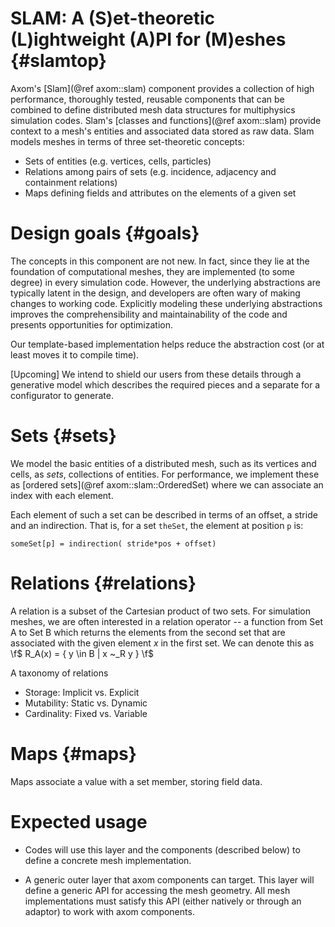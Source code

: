 SLAM: A (S)et-theoretic (L)ightweight (A)PI for (M)eshes {#slamtop}
=========

Axom's [Slam](@ref axom::slam) component provides a collection of high performance, thoroughly tested, reusable components that can be combined to define distributed mesh data structures for multiphysics simulation codes.  Slam's [classes and functions](@ref axom::slam) provide context to a mesh's entities and associated data stored as raw data.  Slam models meshes in terms of three set-theoretic concepts:

* Sets of entities (e.g. vertices, cells, particles)
* Relations among pairs of sets (e.g. incidence, adjacency and containment relations)
* Maps defining fields and attributes on the elements of a given set

<!--    (see ['components' section](@ref #components) for more detail) -->

# Design goals {#goals}

The concepts in this component are not new. In fact, since they lie at the foundation of computational meshes, they are implemented (to some degree) in every simulation code.  However, the underlying abstractions are typically latent in the design, and developers are often wary of making changes to working code.   Explicitly modeling these underlying abstractions improves the comprehensibility and maintainability of the code and presents opportunities for optimization.
<!-- (e.g. we can define some constants at compile time, when they are known). -->

Our template-based implementation helps reduce the abstraction cost (or at least moves it to compile time).

[Upcoming]
We intend to shield our users from these details through a generative model which describes the required pieces and a separate for a configurator to generate.

# Sets {#sets}

We model the basic entities of a distributed mesh, such as its vertices and cells, as *sets*, collections of entities. For performance, we implement these as [ordered sets](@ref axom::slam::OrderedSet)
where we can associate an index with each element.

Each element of such a set can be described in terms of an offset, a stride and an indirection.
That is, for a set `theSet`, the element at position `p` is:

    someSet[p] = indirection( stride*pos + offset)

<!-- ## Subsets {#subsets} -->

# Relations {#relations}

A relation is a subset of the Cartesian product of two sets.
For simulation meshes, we are often interested in a relation operator -- a function from Set A to Set B which returns the elements from the second set that are associated with the given element *x* in the first set.  We can denote this as \f$ R_A(x) = \{ y \in B | x ~_R y \} \f$ 

A taxonomy of relations
* Storage: Implicit vs. Explicit
* Mutability: Static vs. Dynamic
* Cardinality: Fixed vs. Variable


# Maps {#maps}

Maps associate a value with a set member, storing field data.


# Expected usage
* Codes will use this layer and the components (described below) to define a concrete mesh implementation.
          
* A generic outer layer that axom components can target.
  This layer will define a generic API for accessing the mesh geometry.
  All mesh implementations must satisfy this API (either natively or through an adaptor) to work with axom components.  
          
<!--  We envision a CMI-like interface for this layer.
  [It should also be possible to have an ITAPS iMesh interface as well since the design goals will be similar at this level]. -->
  
  
  
  <!--
-- example [OrderedSet](@ref axom::slam::OrderedSet)
-->
  
